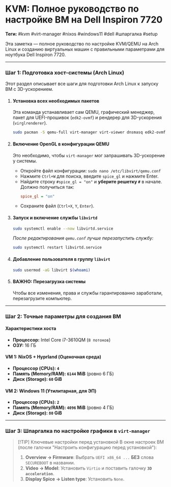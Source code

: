 
# KVM: Полное руководство по настройке ВМ на Dell Inspiron 7720

**Теги:** #kvm #virt-manager #nixos #windows11 #dell #шпаргалка #setup

Эта заметка — полное руководство по настройке KVM/QEMU на Arch Linux и созданию виртуальных машин с правильными параметрами для ноутбука Dell Inspiron 7720.

---

### Шаг 1: Подготовка хост-системы (Arch Linux)

Этот раздел описывает все шаги для подготовки Arch Linux к запуску ВМ с 3D-ускорением.

1.  #### Установка всех необходимых пакетов
    Эта команда устанавливает сам QEMU, графический менеджер, пакет для UEFI-прошивок (`edk2-ovmf`) и рендерер для 3D-ускорения (`virglrenderer`).
    ```bash
    sudo pacman -S qemu-full virt-manager virt-viewer dnsmasq edk2-ovmf virglrenderer
    ```

2.  #### Включение OpenGL в конфигурации QEMU
    Это необходимо, чтобы `virt-manager` мог запрашивать 3D-ускорение у системы.
    *   Откройте файл конфигурации: `sudo nano /etc/libvirt/qemu.conf`
    *   Нажмите `Ctrl+W` для поиска, введите `spice_gl` и нажмите Enter.
    *   Найдите строку `#spice_gl = "on"` и **уберите решетку `#`** в начале. Должно получиться так:
        ```ini
        spice_gl = "on"
        ```
    *   Сохраните файл (`Ctrl+X`, `Y`, `Enter`).

3.  #### Запуск и включение службы `libvirtd`
    ```bash
    sudo systemctl enable --now libvirtd.service
    ```
    *После редактирования `qemu.conf` лучше перезапустить службу:*
    ```bash
    sudo systemctl restart libvirtd.service
    ```

4.  #### Добавление пользователя в группу `libvirt`
    ```bash
    sudo usermod -aG libvirt $(whoami)
    ```

5.  #### **ВАЖНО: Перезагрузка системы**
    Чтобы все изменения, права и службы гарантированно заработали, перезагрузите компьютер.

---

### Шаг 2: Точные параметры для создания ВМ

#### Характеристики хоста
*   **Процессор:** Intel Core i7-3610QM (`8 потоков`)
*   **ОЗУ:** 16 ГБ

#### VM 1: NixOS + Hyprland (Оценочная среда)
*   **Процессор (CPUs): `4`**
*   **Память (Memory/RAM): `6144` MiB** (ровно 6 ГБ)
*   **Диск (Storage): `60` GiB**

#### VM 2: Windows 11 (Утилитарная, для ЭП)
*   **Процессор (CPUs): `2`**
*   **Память (Memory/RAM): `4096` MiB** (ровно 4 ГБ)
*   **Диск (Storage): `80` GiB**

---

### Шаг 3: Шпаргалка по настройке графики в `virt-manager`

> [!TIP] Ключевые настройки перед установкой
> В окне настроек ВМ (после галочки "Настроить конфигурацию перед установкой"):
> 1.  **Overview -> Firmware**: Выбрать `UEFI x86_64 ...` **БЕЗ** слова `SECUREBOOT` в названии.
> 2.  **Video -> Model**: Установить `Virtio` и поставить галочку **`3D acceleration`**.
> 3.  **Display Spice -> Listen type**: Установить `None`.